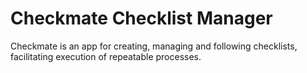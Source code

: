 Checkmate Checklist Manager
===========================

Checkmate is an app for creating, managing and following checklists,
facilitating execution of repeatable processes.